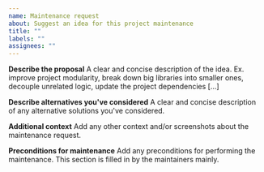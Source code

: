 ```yaml
---
name: Maintenance request
about: Suggest an idea for this project maintenance
title: ""
labels: ""
assignees: ""
---
```


**Describe the proposal**
A clear and concise description of the idea. Ex. improve project modularity, break down big libraries into smaller ones, decouple unrelated logic, update the project dependencies [...]

**Describe alternatives you've considered**
A clear and concise description of any alternative solutions you've considered.

**Additional context**
Add any other context and/or screenshots about the maintenance request.

**Preconditions for maintenance**
Add any preconditions for performing the maintenance.
This section is filled in by the maintainers mainly.
